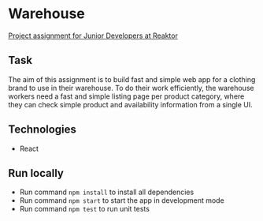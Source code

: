 # Warehouse

[Project assignment for Junior Developers at Reaktor](https://www.reaktor.com/junior-dev-assignment/)

## Task

The aim of this assignment is to build fast and simple web app for a clothing brand to use in their warehouse.
To do their work efficiently, the warehouse workers need a fast and simple listing page per product category, where they can check simple product and availability information from a single UI.

## Technologies

- React

## Run locally

- Run command `npm install` to install all dependencies
- Run command `npm start` to start the app in development mode
- Run command `npm test` to run unit tests
